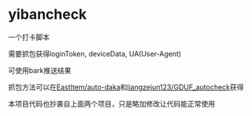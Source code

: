 # yibancheck
一个打卡脚本

需要抓包获得loginToken, deviceData, UA(User-Agent)

可使用bark推送结果

抓包方法可以在[EastItem/auto-daka](https://github.com/EastItem/auto-daka)和[liangzejun123/GDUF_autocheck](https://github.com/liangzejun123/GDUF_autocheck)获得

本项目代码也抄袭自上面两个项目，只是略加修改让代码能正常使用
